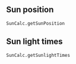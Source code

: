 ## Sun position
```@docs
SunCalc.getSunPosition
```

## Sun light times
```@docs
SunCalc.getSunlightTimes
```